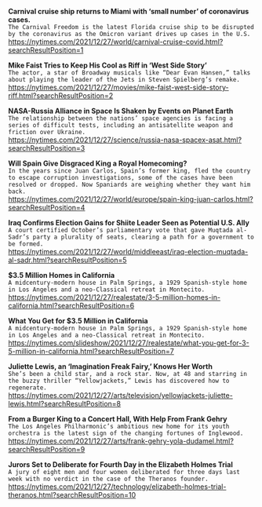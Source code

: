 **Carnival cruise ship returns to Miami with ‘small number’ of coronavirus cases.**\
`The Carnival Freedom is the latest Florida cruise ship to be disrupted by the coronavirus as the Omicron variant drives up cases in the U.S.`\
https://nytimes.com/2021/12/27/world/carnival-cruise-covid.html?searchResultPosition=1

**Mike Faist Tries to Keep His Cool as Riff in ‘West Side Story’**\
`The actor, a star of Broadway musicals like “Dear Evan Hansen,” talks about playing the leader of the Jets in Steven Spielberg’s remake.`\
https://nytimes.com/2021/12/27/movies/mike-faist-west-side-story-riff.html?searchResultPosition=2

**NASA-Russia Alliance in Space Is Shaken by Events on Planet Earth**\
`The relationship between the nations’ space agencies is facing a series of difficult tests, including an antisatellite weapon and friction over Ukraine.`\
https://nytimes.com/2021/12/27/science/russia-nasa-spacex-asat.html?searchResultPosition=3

**Will Spain Give Disgraced King a Royal Homecoming?**\
`In the years since Juan Carlos, Spain’s former king, fled the country to escape corruption investigations, some of the cases have been resolved or dropped. Now Spaniards are weighing whether they want him back.`\
https://nytimes.com/2021/12/27/world/europe/spain-king-juan-carlos.html?searchResultPosition=4

**Iraq Confirms Election Gains for Shiite Leader Seen as Potential U.S. Ally**\
`A court certified October’s parliamentary vote that gave Muqtada al-Sadr’s party a plurality of seats, clearing a path for a government to be formed.`\
https://nytimes.com/2021/12/27/world/middleeast/iraq-election-muqtada-al-sadr.html?searchResultPosition=5

**$3.5 Million Homes in California**\
`A midcentury-modern house in Palm Springs, a 1929 Spanish-style home in Los Angeles and a neo-Classical retreat in Montecito.`\
https://nytimes.com/2021/12/27/realestate/3-5-million-homes-in-california.html?searchResultPosition=6

**What You Get for $3.5 Million in California**\
`A midcentury-modern house in Palm Springs, a 1929 Spanish-style home in Los Angeles and a neo-Classical retreat in Montecito.`\
https://nytimes.com/slideshow/2021/12/27/realestate/what-you-get-for-3-5-million-in-california.html?searchResultPosition=7

**Juliette Lewis, an ‘Imagination Freak Fairy,’ Knows Her Worth**\
`She’s been a child star, and a rock star. Now, at 48 and starring in the buzzy thriller “Yellowjackets,” Lewis has discovered how to regenerate.`\
https://nytimes.com/2021/12/27/arts/television/yellowjackets-juliette-lewis.html?searchResultPosition=8

**From a Burger King to a Concert Hall, With Help From Frank Gehry**\
`The Los Angeles Philharmonic’s ambitious new home for its youth orchestra is the latest sign of the changing fortunes of Inglewood.`\
https://nytimes.com/2021/12/27/arts/frank-gehry-yola-dudamel.html?searchResultPosition=9

**Jurors Set to Deliberate for Fourth Day in the Elizabeth Holmes Trial**\
`A jury of eight men and four women deliberated for three days last week with no verdict in the case of the Theranos founder.`\
https://nytimes.com/2021/12/27/technology/elizabeth-holmes-trial-theranos.html?searchResultPosition=10


